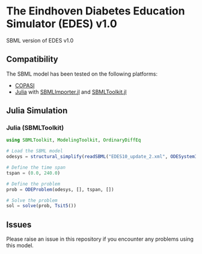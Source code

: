# The Eindhoven Diabetes Education Simulator (EDES) v1.0
SBML version of EDES v1.0

## Compatibility
The SBML model has been tested on the following platforms:
- [COPASI](http://copasi.org/) 
- [Julia](https://julialang.org/) with [SBMLImporter.jl](https://github.com/sebapersson/SBMLImporter.jl?tab=readme-ov-file) and [SBMLToolkit.jl](https://github.com/SciML/SBMLToolkit.jl)

## Julia Simulation

### Julia (SBMLToolkit)
```julia
using SBMLToolkit, ModelingToolkit, OrdinaryDiffEq

# Load the SBML model
odesys = structural_simplify(readSBML("EDES10_update_2.xml", ODESystemImporter()))

# Define the time span
tspan = (0.0, 240.0)

# Define the problem
prob = ODEProblem(odesys, [], tspan, [])

# Solve the problem
sol = solve(prob, Tsit5())
```

## Issues
Please raise an issue in this repository if you encounter any problems using this model.

